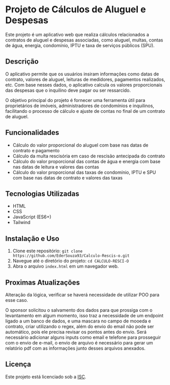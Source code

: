 # Projeto de Cálculos de Aluguel e Despesas

Este projeto é um aplicativo web que realiza cálculos relacionados a contratos de aluguel e despesas associadas, como aluguel, multas, contas de água, energia, condomínio, IPTU e taxa de serviços públicos (SPU).

## Descrição

O aplicativo permite que os usuários insiram informações como datas de contrato, valores de aluguel, leituras de medidores, pagamentos realizados, etc. Com base nesses dados, o aplicativo calcula os valores proporcionais das despesas que o inquilino deve pagar ou ser ressarcido.

O objetivo principal do projeto é fornecer uma ferramenta útil para proprietários de imóveis, administradores de condomínios e inquilinos, facilitando o processo de cálculo e ajuste de contas no final de um contrato de aluguel.

## Funcionalidades

- Cálculo do valor proporcional do aluguel com base nas datas de contrato e pagamento
- Cálculo da multa rescisória em caso de rescisão antecipada do contrato
- Cálculo do valor proporcional das contas de água e energia com base nas datas de leitura e valores das contas
- Cálculo do valor proporcional das taxas de condomínio, IPTU e SPU com base nas datas de contrato e valores das taxas

## Tecnologias Utilizadas

- HTML
- CSS
- JavaScript (ES6+)
- Tailwind

## Instalação e Uso

1. Clone este repositório: `git clone https://github.com/EderSouza93/Calculo-Rescis-o.git`
2. Navegue até o diretório do projeto: `cd CALCULO-RESCI-O`
3. Abra o arquivo `index.html` em um navegador web.

## Proximas Atualizações 

Alteração da lógica, verificar se haverá necessidade de utilizar POO para esse caso. 

O sponsor solicitou o salvamento dos dados para que prossiga com o levantamento em algum momento, isso traz a necessidade de um endpoint ligado a um banco de dados, e uma mascara no campo de mooeda e contrato, criar utilizando o regex, além do envio do email não pode ser automático, pois ele precisa revisar os pontos antes do envio. 
Será necessário adicionar alguns inputs como email e telefone para prosseguir com o envio de e-mail, o envio de arquivo é necessário para gerar um relatório pdf com as informações junto desses arquivos anexados. 

## Licença

Este projeto está licenciado sob a [ISC](LICENSE).